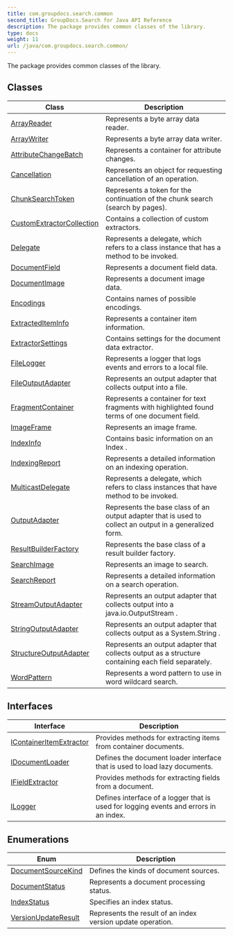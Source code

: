 ```yaml
---
title: com.groupdocs.search.common
second_title: GroupDocs.Search for Java API Reference
description: The package provides common classes of the library.
type: docs
weight: 11
url: /java/com.groupdocs.search.common/
---
```


The package provides common classes of the library.


## Classes

| Class | Description |
| --- | --- |
| [ArrayReader](../com.groupdocs.search.common/arrayreader) | Represents a byte array data reader. |
| [ArrayWriter](../com.groupdocs.search.common/arraywriter) | Represents a byte array data writer. |
| [AttributeChangeBatch](../com.groupdocs.search.common/attributechangebatch) | Represents a container for attribute changes. |
| [Cancellation](../com.groupdocs.search.common/cancellation) | Represents an object for requesting cancellation of an operation. |
| [ChunkSearchToken](../com.groupdocs.search.common/chunksearchtoken) | Represents a token for the continuation of the chunk search (search by pages). |
| [CustomExtractorCollection](../com.groupdocs.search.common/customextractorcollection) | Contains a collection of custom extractors. |
| [Delegate](../com.groupdocs.search.common/delegate) | Represents a delegate, which refers to a class instance that has a method to be invoked. |
| [DocumentField](../com.groupdocs.search.common/documentfield) | Represents a document field data. |
| [DocumentImage](../com.groupdocs.search.common/documentimage) | Represents a document image data. |
| [Encodings](../com.groupdocs.search.common/encodings) | Contains names of possible encodings. |
| [ExtractedItemInfo](../com.groupdocs.search.common/extractediteminfo) | Represents a container item information. |
| [ExtractorSettings](../com.groupdocs.search.common/extractorsettings) | Contains settings for the document data extractor. |
| [FileLogger](../com.groupdocs.search.common/filelogger) | Represents a logger that logs events and errors to a local file. |
| [FileOutputAdapter](../com.groupdocs.search.common/fileoutputadapter) | Represents an output adapter that collects output into a file. |
| [FragmentContainer](../com.groupdocs.search.common/fragmentcontainer) | Represents a container for text fragments with highlighted found terms of one document field. |
| [ImageFrame](../com.groupdocs.search.common/imageframe) | Represents an image frame. |
| [IndexInfo](../com.groupdocs.search.common/indexinfo) | Contains basic information on an  Index . |
| [IndexingReport](../com.groupdocs.search.common/indexingreport) | Represents a detailed information on an indexing operation. |
| [MulticastDelegate](../com.groupdocs.search.common/multicastdelegate) | Represents a delegate, which refers to class instances that have method to be invoked. |
| [OutputAdapter](../com.groupdocs.search.common/outputadapter) | Represents the base class of an output adapter that is used to collect an output in a generalized form. |
| [ResultBuilderFactory](../com.groupdocs.search.common/resultbuilderfactory) | Represents the base class of a result builder factory. |
| [SearchImage](../com.groupdocs.search.common/searchimage) | Represents an image to search. |
| [SearchReport](../com.groupdocs.search.common/searchreport) | Represents a detailed information on a search operation. |
| [StreamOutputAdapter](../com.groupdocs.search.common/streamoutputadapter) | Represents an output adapter that collects output into a  java.io.OutputStream . |
| [StringOutputAdapter](../com.groupdocs.search.common/stringoutputadapter) | Represents an output adapter that collects output as a  System.String . |
| [StructureOutputAdapter](../com.groupdocs.search.common/structureoutputadapter) | Represents an output adapter that collects output as a structure containing each field separately. |
| [WordPattern](../com.groupdocs.search.common/wordpattern) | Represents a word pattern to use in word wildcard search. |

## Interfaces

| Interface | Description |
| --- | --- |
| [IContainerItemExtractor](../com.groupdocs.search.common/icontaineritemextractor) | Provides methods for extracting items from container documents. |
| [IDocumentLoader](../com.groupdocs.search.common/idocumentloader) | Defines the document loader interface that is used to load lazy documents. |
| [IFieldExtractor](../com.groupdocs.search.common/ifieldextractor) | Provides methods for extracting fields from a document. |
| [ILogger](../com.groupdocs.search.common/ilogger) | Defines interface of a logger that is used for logging events and errors in an index. |

## Enumerations

| Enum | Description |
| --- | --- |
| [DocumentSourceKind](../com.groupdocs.search.common/documentsourcekind) | Defines the kinds of document sources. |
| [DocumentStatus](../com.groupdocs.search.common/documentstatus) | Represents a document processing status. |
| [IndexStatus](../com.groupdocs.search.common/indexstatus) | Specifies an index status. |
| [VersionUpdateResult](../com.groupdocs.search.common/versionupdateresult) | Represents the result of an index version update operation. |

